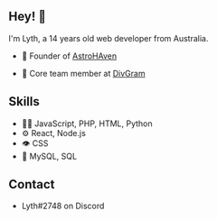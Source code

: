 ## Hey! 👋
I'm Lyth, a 14 years old web developer from Australia.

- 🧭 Founder of [AstroHAven](https://discord.gg/pmCbTV5rUx)

- 👥 Core team member at [DivGram](https://discord.gg/X5KGK7GxM6)

## Skills
- 👨‍💻 JavaScript, PHP, HTML, Python
- ⚙️ React, Node.js
- 👁️ CSS
- 💽 MySQL, SQL

## Contact
- Lyth#2748 on Discord
